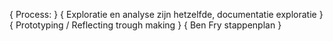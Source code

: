 

{ Process: } 
{ Exploratie en analyse zijn hetzelfde, documentatie exploratie }
{ Prototyping / Reflecting trough making }
{ Ben Fry stappenplan } 
